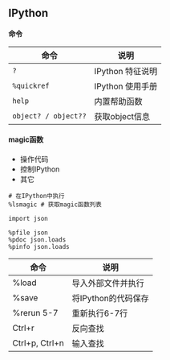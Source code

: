## IPython

**命令**

命令 | 说明
----|---------
`?`                  |  IPython 特征说明
`%quickref`          |  IPython 使用手册
`help`               |  内置帮助函数
`object? / object??` |  获取object信息


#### magic函数

 - 操作代码
 - 控制IPython
 - 其它

```shell
# 在IPython中执行
%lsmagic # 获取magic函数列表

import json

%pfile json
%pdoc json.loads
%pinfo json.loads
```

命令 | 说明
----|-----
%load          | 导入外部文件并执行
%save          | 将IPython的代码保存
%rerun 5-7     | 重新执行6-7行
Ctrl+r         | 反向查找
Ctrl+p, Ctrl+n | 输入查找

